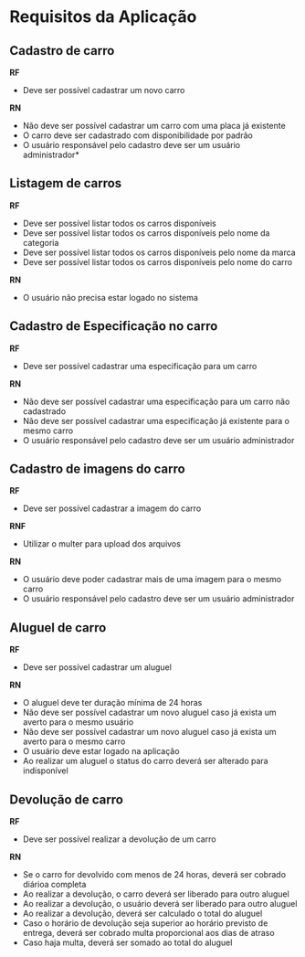 # Requisitos da Aplicação

## Cadastro de carro

**RF**
  - Deve ser possível cadastrar um novo carro

**RN**
  - Não deve ser possível cadastrar um carro com uma placa já existente
  - O carro deve ser cadastrado com disponibilidade por padrão
  - O usuário responsável pelo cadastro deve ser um usuário administrador*

## Listagem de carros

**RF**
  - Deve ser possível listar todos os carros disponíveis
  - Deve ser possível listar todos os carros disponíveis pelo nome da categoria
  - Deve ser possível listar todos os carros disponíveis pelo nome da marca
  - Deve ser possível listar todos os carros disponíveis pelo nome do carro

**RN**
  - O usuário não precisa estar logado no sistema

## Cadastro de Especificação no carro

**RF**
  - Deve ser possível cadastrar uma especificação para um carro

**RN**
  - Não deve ser possível cadastrar uma especificação para um carro não cadastrado
  - Não deve ser possível cadastrar uma especificação já existente para o mesmo carro
  - O usuário responsável pelo cadastro deve ser um usuário administrador

## Cadastro de imagens do carro

**RF**
  - Deve ser possível cadastrar a imagem do carro

**RNF**
  - Utilizar o multer para upload dos arquivos

**RN**
  - O usuário deve poder cadastrar mais de uma imagem para o mesmo carro
  - O usuário responsável pelo cadastro deve ser um usuário administrador

## Aluguel de carro

**RF**
  - Deve ser possível cadastrar um aluguel

**RN**
  - O aluguel deve ter duração mínima de 24 horas
  - Não deve ser possível cadastrar um novo aluguel caso já exista um averto para o mesmo usuário
  - Não deve ser possível cadastrar um novo aluguel caso já exista um averto para o mesmo carro
  - O usuário deve estar logado na aplicação
  - Ao realizar um aluguel o status do carro deverá ser alterado para indisponível

## Devolução de carro

**RF**
  - Deve ser possível realizar a devolução de um carro

**RN**
  -  Se o carro for devolvido com menos de 24 horas, deverá ser cobrado diárioa completa
  - Ao realizar a devolução, o carro deverá ser liberado para outro aluguel
  - Ao realizar a devolução, o usuário deverá ser liberado para outro aluguel
  - Ao realizar a devolução, deverá ser calculado o total do aluguel
  - Caso o horário de devolução seja superior ao horário previsto de entrega, deverá ser cobrado multa proporcional aos dias de atraso
  - Caso haja multa, deverá ser somado ao total do aluguel